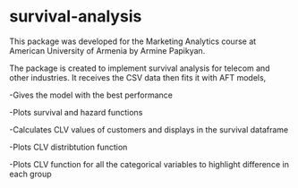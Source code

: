# survival-analysis

This package was developed for the Marketing Analytics course at American University of Armenia by Armine Papikyan.

The package is created to implement survival analysis for telecom and other industries. It receives the CSV data then fits it with AFT models,

-Gives the model with the best performance

-Plots survival and hazard functions 

-Calculates CLV values of customers and displays in the survival dataframe

-Plots CLV distribtution function

-Plots CLV function for all the categorical variables to highlight difference in each group


